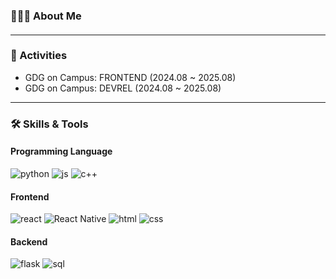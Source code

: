 ### 🙋🏻‍♀️ About Me
#### 

---

### 🎒 Activities
- GDG on Campus: FRONTEND (2024.08 ~ 2025.08)
- GDG on Campus: DEVREL (2024.08 ~ 2025.08)

---

### 🛠️ Skills & Tools
#### Programming Language
![python](https://img.shields.io/badge/Python-3776AB?style=for-the-badge&logo=python&logoColor=white)
![js](https://img.shields.io/badge/JavaScript-F7DF1E?style=for-the-badge&logo=JavaScript&logoColor=white)
![c++](https://img.shields.io/badge/C%2B%2B-00599C?style=for-the-badge&logo=c%2B%2B&logoColor=white)

#### Frontend
![react](https://img.shields.io/badge/React-20232A?style=for-the-badge&logo=react&logoColor=61DAFB)
![React Native](https://img.shields.io/badge/react_native-%2320232a.svg?style=for-the-badge&logo=react&logoColor=%2361DAFB)
![html](https://img.shields.io/badge/HTML5-E34F26?style=for-the-badge&logo=html5&logoColor=white)
![css](https://img.shields.io/badge/CSS3-1572B6?style=for-the-badge&logo=css3&logoColor=white)

#### Backend
![flask](https://img.shields.io/badge/Flask-000000?style=for-the-badge&logo=flask&logoColor=white)
![sql](https://img.shields.io/badge/MySQL-00000F?style=for-the-badge&logo=mysql&logoColor=white)
